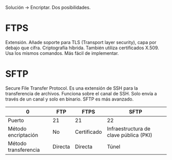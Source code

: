 Solución → Encriptar.
Dos posibilidades.
# FTPS
Extensión. Añade soporte para TLS (Transport layer security), capa por debajo que cifra.
Criptografía híbrida. También utiliza certificados X.509.
Usa los mismos comandos. Más fácil de implementar.
# SFTP
Secure File Transfer Protocol. Es una extensión de SSH para la transferencia de archivos.
Funciona sobre el canal de SSH.
Solo envía a través de un canal y solo en binario.
SFTP es más avanzado.

| 0                    | FTP     | FTPS        | SFTP                                   |
| -------------------- | ------- | ----------- | -------------------------------------- |
| Puerto               | 21      | 21          | 22                                     |
| Método encriptación  | No      | Certificado | Infraestructura de clave pública (PKI) |
| Método transferencia | Directa | Directa     | Túnel                                       |
